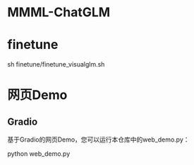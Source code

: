# MMML-ChatGLM

# finetune

sh finetune/finetune_visualglm.sh


# 网页Demo

## Gradio

基于Gradio的网页Demo，您可以运行本仓库中的web_demo.py：

python web_demo.py
